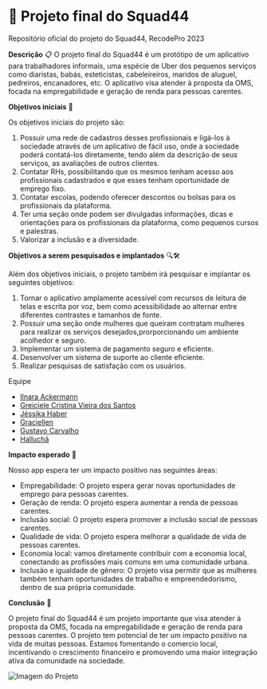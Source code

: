 # 🚀 **Projeto final do Squad44**
Repositório oficial do projeto do Squad44, RecodePro 2023

**Descrição** 📋
O projeto final do Squad44 é um protótipo de um aplicativo para trabalhadores informais, uma espécie de Uber dos pequenos serviços como diaristas, babás, esteticistas, cabeleireiros, maridos de aluguel, pedreiros, encanadores, etc. O aplicativo visa atender à proposta da OMS, focada na empregabilidade e geração de renda para pessoas carentes.

**Objetivos iniciais** 🎯

Os objetivos iniciais do projeto são:

1. Possuir uma rede de cadastros desses profissionais e ligá-los à sociedade através de um aplicativo de fácil uso, onde a sociedade poderá contatá-los diretamente, tendo além da descrição de seus serviços, as avaliações de outros clientes.
2. Contatar RHs, possibilitando que os mesmos tenham acesso aos profissionais cadastrados e que esses tenham oportunidade de emprego fixo.
3. Contatar escolas, podendo oferecer descontos ou bolsas para os profissionais da plataforma.
4. Ter uma seção onde podem ser divulgadas informações, dicas e orientações para os profissionais da plataforma, como pequenos cursos e palestras.
5. Valorizar a inclusão e a diversidade.

**Objetivos a serem pesquisados e implantados** 🔍🛠️

Além dos objetivos iniciais, o projeto também irá pesquisar e implantar os seguintes objetivos:

1. Tornar o aplicativo amplamente acessível com recursos de leitura de telas e escrita por voz, bem como acessibilidade ao alternar entre diferentes contrastes e tamanhos de fonte.
2. Possuir uma seção onde mulheres que queiram contratam mulheres para realizar os serviços desejados,prorporcionando um ambiente acolhedor e seguro.
3. Implementar um sistema de pagamento seguro e eficiente.
4. Desenvolver um sistema de suporte ao cliente eficiente.
5. Realizar pesquisas de satisfação com os usuários.

Equipe
- [Ilnara Ackermann](https://github.com/ilnaraackermann)
- [Greiciele Cristina Vieira dos Santos](https://github.com/GreicyVieira)
- [Jéssika Haber](https://github.com/jessikahaber)
- [Graciellen](https://github.com/Graciellen)
- [Gustavo Carvalho](https://github.com/GustavoCarvalhoV)
- [Halluchã]()

**Impacto esperado** 🌟

Nosso app espera ter um impacto positivo nas seguintes áreas:

- Empregabilidade: O projeto espera gerar novas oportunidades de emprego para pessoas carentes.
- Geração de renda: O projeto espera aumentar a renda de pessoas carentes.
- Inclusão social: O projeto espera promover a inclusão social de pessoas carentes.
- Qualidade de vida: O projeto espera melhorar a qualidade de vida de pessoas carentes.
- Economia local: vamos diretamente contribuir com a economia local, conectando as profissões mais comuns em uma comunidade urbana.
- Inclusão e igualdade de gênero: O projeto visa permitir que as mulheres também tenham oportunidades de trabalho e empreendedorismo, dentro de sua própria comunidade.

**Conclusão** 🎉

O projeto final do Squad44 é um projeto importante que visa atender à proposta da OMS, focada na empregabilidade e geração de renda para pessoas carentes. O projeto tem potencial de ter um impacto positivo na vida de muitas pessoas. Estamos fomentando o comercio local, incentivando o crescimento financeiro e promovendo uma maior integração ativa da comunidade na sociedade.

![Imagem do Projeto](linkimg)
